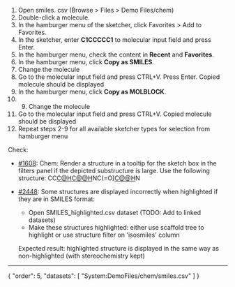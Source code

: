 1. Open smiles. csv (Browse > Files > Demo Files/chem)
2. Double-click a molecule.
3. In the hamburger menu of the sketcher, click Favorites > Add to Favorites.
4. In the sketcher, enter **C1CCCCC1** to molecular input field and press Enter.
5. In the hamburger menu, check the content in **Recent** and **Favorites**.
6. In the hamburger menu, click **Copy as SMILES**.
7. Change the molecule
8. Go to the molecular input field and press CTRL+V. Press Enter. Copied molecule should be displayed
10. In the hamburger menu, click **Copy as MOLBLOCK**.
11. 9. Change the molecule
12. Go to the molecular input field and press CTRL+V. Copied molecule should be displayed
13. Repeat steps 2-9 for all available sketcher types for selection from hamburger menu

Check:
* [#1608](https://github.com/datagrok-ai/public/issues/1608): Chem: Render a structure in a tooltip for the sketch box in the filters panel if the depicted substructure is large. Use the following structure:
CC[C@H](C)[C@@H](C(=O)N[C@H]1CSSC[C@H](NC(=O)[C@@H](NC(=O)[C@@H](NC(=O)[C@@H](NC(=O)CN(C(=O)[C@@H](NC(=O)[C@@H](NC(=O)[C@@H](NC(=O)[C@@H](NC(=O)[C@@H](NC1=O)C(C)C)CC2=CN(C3=CC=CC=C32)C)CCC(=O)N)CC(=O)O)CC4=CNC5=CC=CC=C54)C)C)CC6=CN=CN6)CCCNC(=N)N)C(=O)N(C)[C@@H]([C@@H](C)CC)C(=O)N)NC(=O)[C@@H](CC7=CC=C(C=C7)O)N
*  [#2448](https://github.com/datagrok-ai/public/issues/2448): Some structures are displayed incorrectly when highlighted if they are in SMILES format:
   * Open SMILES_highlighted.csv dataset (TODO: Add to linked datasets)
   * Make these structures highlighted: either use scaffold tree to highlight or use structure filter on 'isosmiles' column
   
   Expected result: highlighted structure is displayed in the same way as non-highlighted (with stereochemistry kept)
---
{
  "order": 5,
  "datasets": [
    "System:DemoFiles/chem/smiles.csv"
  ]
}
